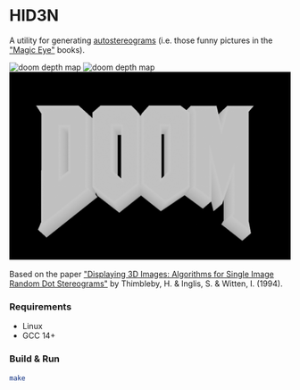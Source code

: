 # HID3N

A utility for generating [autostereograms](https://en.wikipedia.org/wiki/Autostereogram) (i.e. those funny pictures in the ["Magic Eye"](https://en.wikipedia.org/wiki/Magic_Eye) books).

![doom depth map](./data/doom.tga)
![doom depth map](./data/doom.ppm)
![doom depth map](./data/doom.bmp)

Based on the paper ["Displaying 3D Images: Algorithms for Single Image Random Dot Stereograms"](https://harold.thimbleby.net/sirds/ieee3d.pdf) by Thimbleby, H. & Inglis, S. & Witten, I. (1994).

### Requirements

- Linux
- GCC 14+

### Build & Run

```bash
make
```
